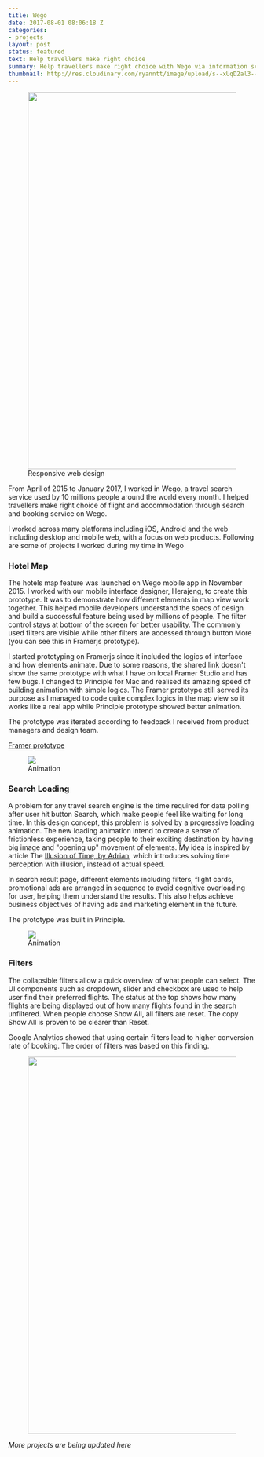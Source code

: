 ```yaml
---
title: Wego
date: 2017-08-01 08:06:18 Z
categories:
- projects
layout: post
status: featured
text: Help travellers make right choice
summary: Help travellers make right choice with Wego via information scanning, quick comparison and visual assistant.
thumbnail: http://res.cloudinary.com/ryanntt/image/upload/s--xUqD2al3--/c_fill,h_1082,w_1536/v1508772728/wego/desktop-web.png
---
```


<figure>
    <img width="768" src="http://res.cloudinary.com/ryanntt/image/upload/s--xUqD2al3--/c_fill,h_1082,w_1536/v1508772728/wego/desktop-web.png">
    <figcaption>Responsive web design</figcaption>
</figure>

From April of 2015 to January 2017, I worked in Wego, a travel search service used by 10 millions people around the world every month. I helped travellers make right choice of flight and accommodation through search and booking service on Wego.

I worked across many platforms including iOS, Android and the web including desktop and mobile web, with a focus on web products. Following are some of projects I worked during my time in Wego

### Hotel Map

The hotels map feature was launched on Wego mobile app in November 2015. I worked with our mobile interface designer, Herajeng, to create this prototype. It was to demonstrate how different elements in map view work together. This helped mobile developers understand the specs of design and build a successful feature being used by millions of people.
The filter control stays at bottom of the screen for better usability. The commonly used filters are visible while other filters are accessed through button More (you can see this in Framerjs prototype).

I started prototyping on Framerjs since it included the logics of interface and how elements animate. Due to some reasons, the shared link doesn't show the same prototype with what I have on local Framer Studio and has few bugs. I changed to Principle for Mac and realised its amazing speed of building animation with simple logics. The Framer prototype still served its purpose as I managed to code quite complex logics in the map view so it works like a real app while Principle prototype showed better animation.

The prototype was iterated according to feedback I received from product managers and design team.

[Framer prototype](http://share.framerjs.com/p5gaekqeimzy/)

<figure>
    <img  src="http://res.cloudinary.com/ryanntt/image/upload/s---fCx9Okm--/v1508684319/wego/hotels-map-short.gif">
    <figcaption>Animation</figcaption>
</figure>

<!-- ### Flight Schedule -->

### Search Loading

A problem for any travel search engine is the time required for data polling after user hit button Search, which make people feel like waiting for long time. In this design concept, this problem is solved by a progressive loading animation. The new loading animation intend to create a sense of frictionless experience, taking people to their exciting destination by having big image and "opening up" movement of elements. My idea is inspired by article The [Illusion of Time, by Adrian](https://medium.com/swlh/the-illusion-of-time-8f321fa2f191), which introduces solving time perception with illusion, instead of actual speed.

In search result page, different elements including filters, flight cards, promotional ads are arranged in sequence to avoid cognitive overloading for user, helping them understand the results. This also helps achieve business objectives of having ads and marketing element in the future.

The prototype was built in Principle.

<figure>
    <img src="http://res.cloudinary.com/ryanntt/image/upload/s--j-iUcCZX--/q_100/v1508685363/wego/wego-search-animation.gif">
    <figcaption>Animation</figcaption>
</figure>

<!-- ### Booking -->

<!-- ### Web Style Guide -->

<!-- ### Flight Card

2015

2017

### Hotel Card

2016

2017 -->

### Filters

The collapsible filters allow a quick overview of what people can select. The UI components such as dropdown, slider and checkbox are used to help user find their preferred flights. The status at the top shows how many flights are being displayed out of how many flights found in the search unfiltered. When people choose Show All, all filters are reset. The copy Show All is proven to be clearer than Reset.

Google Analytics showed that using certain filters lead to higher conversion rate of booking. The order of filters was based on this finding.


<figure>
    <img width="768" src="http://res.cloudinary.com/ryanntt/image/upload/s--0sdkX2wv--/v1508685775/wego/wego-filter.png">
</figure>

*More projects are being updated here*

<!-- ### Hotel Search -->


